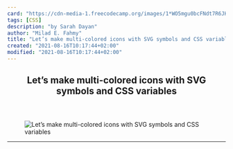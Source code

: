 ```yaml
---
card: "https://cdn-media-1.freecodecamp.org/images/1*WO5mgu0bcFNdt7R6JH6mhQ.png"
tags: [CSS]
description: "by Sarah Dayan"
author: "Milad E. Fahmy"
title: "Let’s make multi-colored icons with SVG symbols and CSS variables"
created: "2021-08-16T10:17:44+02:00"
modified: "2021-08-16T10:17:44+02:00"
---
```

<div class="site-wrapper">
<main id="site-main" class="site-main outer">
<div class="inner">
<article class="post-full post tag-css tag-tech tag-programming tag-web-development tag-tutorial ">
<header class="post-full-header">
<h1 class="post-full-title">Let’s make multi-colored icons with SVG symbols and CSS variables</h1>
</header>
<figure class="post-full-image">
<picture>
<source media="(max-width: 700px)" sizes="1px" srcset="data:image/gif;base64,R0lGODlhAQABAIAAAAAAAP///yH5BAEAAAAALAAAAAABAAEAAAIBRAA7 1w">
<source media="(min-width: 701px)" sizes="(max-width: 800px) 400px,
(max-width: 1170px) 700px,
1400px" srcset="https://cdn-media-1.freecodecamp.org/images/1*WO5mgu0bcFNdt7R6JH6mhQ.png 300w,
https://cdn-media-1.freecodecamp.org/images/1*WO5mgu0bcFNdt7R6JH6mhQ.png 600w,
https://cdn-media-1.freecodecamp.org/images/1*WO5mgu0bcFNdt7R6JH6mhQ.png 1000w,
https://cdn-media-1.freecodecamp.org/images/1*WO5mgu0bcFNdt7R6JH6mhQ.png 2000w">
<img onerror="this.style.display='none'" src="https://cdn-media-1.freecodecamp.org/images/1*WO5mgu0bcFNdt7R6JH6mhQ.png" alt="Let’s make multi-colored icons with SVG symbols and CSS variables">
</picture>
</figure>
<section class="post-full-content">
<div class="post-content medium-migrated-article">
</div>
<hr>
</section>
</article>
</div>
</main>
</div>
<!-- Google Tag Manager (noscript) -->
<!-- End Google Tag Manager (noscript) -->
